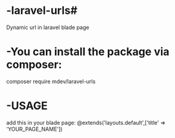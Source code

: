 # -laravel-urls#
  Dynamic url in laravel blade page

# -You can install the package via composer:
  composer require mdev/laravel-urls

# -USAGE
  add this in your blade page:
  @extends('layouts.default',['title' => 'YOUR_PAGE_NAME'])
